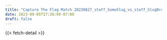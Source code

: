 ```yaml
---
title: "Capture The Flag Match 20230827_staff_SomeSlug_vs_staff_SlugBrain"
date: 2023-09-05T17:26:09-07:00
draft: false
---
```


{{< fetch-detail >}}